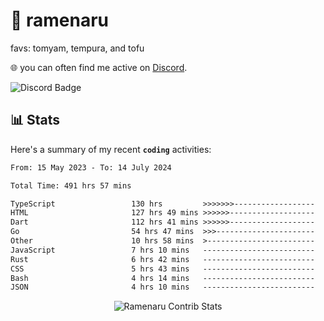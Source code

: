 # 🍜 ramenaru
favs: tomyam, tempura, and tofu

🌐 you can often find me active on [Discord](https://discordapp.com/users/503291004200157185).

![Discord Badge](https://dcbadge.vercel.app/api/shield/503291004200157185)

## 📊 Stats

Here's a summary of my recent **`coding`** activities:

<!--START_SECTION:waka-->

```txt
From: 15 May 2023 - To: 14 July 2024

Total Time: 491 hrs 57 mins

TypeScript                 130 hrs         >>>>>>>------------------   26.43 %
HTML                       127 hrs 49 mins >>>>>>-------------------   25.98 %
Dart                       112 hrs 41 mins >>>>>>-------------------   22.91 %
Go                         54 hrs 47 mins  >>>----------------------   11.14 %
Other                      10 hrs 58 mins  >------------------------   02.23 %
JavaScript                 7 hrs 10 mins   -------------------------   01.46 %
Rust                       6 hrs 42 mins   -------------------------   01.36 %
CSS                        5 hrs 43 mins   -------------------------   01.16 %
Bash                       4 hrs 14 mins   -------------------------   00.86 %
JSON                       4 hrs 10 mins   -------------------------   00.85 %
```

<!--END_SECTION:waka-->

<div style="text-align: center;">
   <img align="center" src="https://github-readme-streak-stats.herokuapp.com/?user=Ramenaru&theme=dark&card_width=520" alt="Ramenaru Contrib Stats" />
</div>

